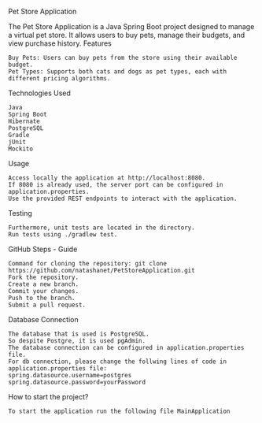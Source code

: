 Pet Store Application

The Pet Store Application is a Java Spring Boot project designed to manage a virtual pet store. It allows users to buy pets, manage their budgets, and view purchase history.
Features

    Buy Pets: Users can buy pets from the store using their available budget.
    Pet Types: Supports both cats and dogs as pet types, each with different pricing algorithms.

Technologies Used

    Java
    Spring Boot
    Hibernate
    PostgreSQL
    Gradle
    jUnit
    Mockito

Usage

    Access locally the application at http://localhost:8080.
    If 8080 is already used, the server port can be configured in application.properties.
    Use the provided REST endpoints to interact with the application.

Testing

    Furthermore, unit tests are located in the directory.
    Run tests using ./gradlew test.

GitHub Steps - Guide

    Command for cloning the repository: git clone https://github.com/natashanet/PetStoreApplication.git
    Fork the repository.
    Create a new branch.
    Commit your changes.
    Push to the branch.
    Submit a pull request.

Database Connection

    The database that is used is PostgreSQL.
    So despite Postgre, it is used pgAdmin.
    The database connection can be configured in application.properties file.
    For db connection, please change the follwing lines of code in application.properties file:
    spring.datasource.username=postgres
    spring.datasource.password=yourPassword

How to start the project?

    To start the application run the following file MainApplication

